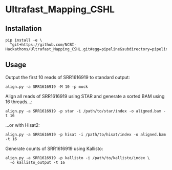 # Ultrafast_Mapping_CSHL

## Installation

```
pip install -e \
  "git+https://github.com/NCBI-Hackathons/Ultrafast_Mapping_CSHL.git#egg=pipeline&subdirectory=pipeline"
```

## Usage

Output the first 10 reads of SRR1616919 to standard output:

```
align.py -a SRR1616919 -M 10 -p mock
```

Align all reads of SRR1616919 using STAR and generate a sorted BAM using 16 threads...:

```
align.py -a SRR1616919 -p star -i /path/to/star/index -o aligned.bam -t 16
```

...or with Hisat2:

```
align.py -a SRR1616919 -p hisat -i /path/to/hisat/index -o aligned.bam -t 16
```

Generate counts of SRR1616919 using Kallisto:

```
align.py -a SRR1616919 -p kallisto -i /path/to/kallisto/index \
  -o kallisto_output -t 16
```
